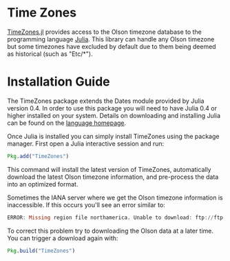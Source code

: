 Time Zones
==========

[TimeZones.jl](https://github.com/quinnj/TimeZones.jl) provides access to the Olson timezone database to the programming language [Julia](http://julialang.org/). This library can handle any Olson timezone but some timezones have excluded by default due to them being deemed as historical (such as "Etc/*").

# Installation Guide

The TimeZones package extends the Dates module provided by Julia version 0.4. In order to use this package you will need to have Julia 0.4 or higher installed on your system. Details on downloading and installing Julia can be found on the [language homepage](http://julialang.org/).

Once Julia is installed you can simply install TimeZones using the package manager. First open a Julia interactive session and run:

```julia
Pkg.add("TimeZones")
```

This command will install the latest version of TimeZones, automatically download the latest Olson timezone information, and pre-process the data into an optimized format.

Sometimes the IANA server where we get the Olson timezone information is inaccessible. If this occurs you'll see an error similar to:

```julia
ERROR: Missing region file northamerica. Unable to download: ftp://ftp.iana.org/tz/data/northamerica
```

To correct this problem try to downloading the Olson data at a later time. You can trigger a download again with:

```julia
Pkg.build("TimeZones")
```
